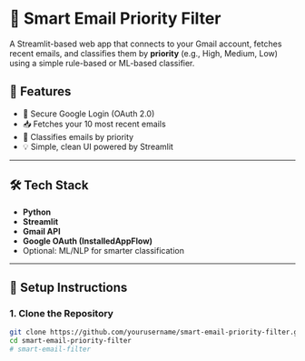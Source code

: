 # 📧 Smart Email Priority Filter

A Streamlit-based web app that connects to your Gmail account, fetches recent emails, and classifies them by **priority** (e.g., High, Medium, Low) using a simple rule-based or ML-based classifier.

## 🚀 Features

- 🔐 Secure Google Login (OAuth 2.0)
- 📥 Fetches your 10 most recent emails
- 🧠 Classifies emails by priority
- 💡 Simple, clean UI powered by Streamlit

---

## 🛠️ Tech Stack

- **Python**
- **Streamlit**
- **Gmail API**
- **Google OAuth (InstalledAppFlow)**
- Optional: ML/NLP for smarter classification

---

## 🔧 Setup Instructions

### 1. Clone the Repository

```bash
git clone https://github.com/yourusername/smart-email-priority-filter.git
cd smart-email-priority-filter
#   s m a r t - e m a i l - f i l t e r 
 
 
